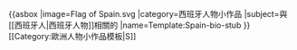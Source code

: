 {{asbox
|image=Flag of Spain.svg
|category=西班牙人物小作品
|subject=與[[西班牙人|西班牙人物]]相關的
|name=Template:Spain-bio-stub
}}<noinclude>
[[Category:歐洲人物小作品模板|S]]
</noinclude>